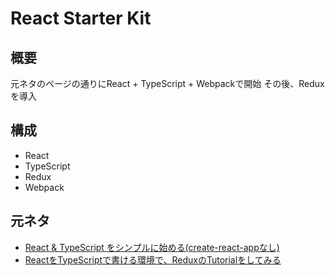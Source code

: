 # React Starter Kit

## 概要

元ネタのページの通りにReact + TypeScript + Webpackで開始
その後、Reduxを導入

## 構成

- React
- TypeScript
- Redux
- Webpack

## 元ネタ

- [React & TypeScript をシンプルに始める(create-react-appなし)](https://qiita.com/taqm/items/ffcc363cb56f872967a4)
- [ReactをTypeScriptで書ける環境で、ReduxのTutorialをしてみる](https://qiita.com/IgnorantCoder/items/88f13569cbf0a1c5eaa1)
